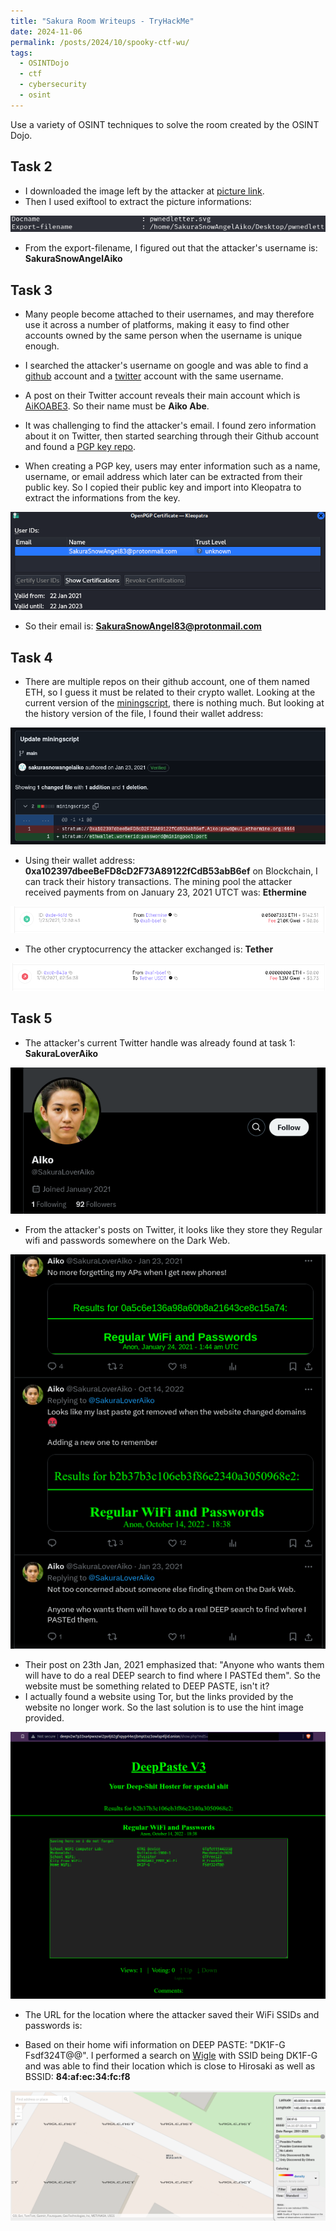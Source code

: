 ```yaml
---
title: "Sakura Room Writeups - TryHackMe"
date: 2024-11-06
permalink: /posts/2024/10/spooky-ctf-wu/
tags:
  - OSINTDojo
  - ctf
  - cybersecurity
  - osint
---
```


Use a variety of OSINT techniques to solve the room created by the OSINT Dojo.

## Task 2

- I downloaded the image left by the attacker at [picture link](https://raw.githubusercontent.com/OsintDojo/public/3f178408909bc1aae7ea2f51126984a8813b0901/sakurapwnedletter.svg).
- Then I used exiftool to extract the picture informations:

<img src='/images/sakuraexif.png'>

- From the export-filename, I figured out that the attacker's username is: **SakuraSnowAngelAiko**

## Task 3

- Many people become attached to their usernames, and may therefore use it across a number of platforms, making it easy to find other accounts owned by the same person when the username is unique enough.
- I searched the attacker's username on google and was able to find a [github](https://github.com/sakurasnowangelaiko) account and a [twitter](https://x.com/sakuraloveraiko?lang=en) account with the same username.
- A post on their Twitter account reveals their main account which is [AiKOABE3](https://x.com/AiKOABE3). So their name must be **Aiko Abe**. <br>

- It was challenging to find the attacker's email. I found zero information about it on Twitter, then started searching through their Github account and found a [PGP key repo](https://github.com/sakurasnowangelaiko/PGP).
- When creating a PGP key, users may enter information such as a name, username, or email address which later can be extracted from their public key. So I copied their public key and import into Kleopatra to extract the informations from the key.

<img src='/images/sakuramail.png'>

- So their email is: **SakuraSnowAngel83@protonmail.com**

## Task 4

- There are multiple repos on their github account, one of them named ETH, so I guess it must be related to their crypto wallet. Looking at the current version of the [miningscript](https://github.com/sakurasnowangelaiko/ETH/blob/main/miningscript), there is nothing much. But looking at the history version of the file, I found their wallet address:

<img src='/images/sakurawallet.png'>

- Using their wallet address: **0xa102397dbeeBeFD8cD2F73A89122fCdB53abB6ef** on Blockchain, I can track their history transactions. The mining pool the attacker received payments from on January 23, 2021 UTCT was: **Ethermine**

<img src='/images/sakuraether.png'>

- The other cryptocurrency the attacker exchanged is: **Tether**

<img src='/images/sakuratether.png'>

## Task 5

- The attacker's current Twitter handle was already found at task 1: **SakuraLoverAiko**

<img src='/images/twittername.png'>

- From the attacker's posts on Twitter, it looks like they store they Regular wifi and passwords somewhere on the Dark Web.

<img src='/images/sakuraposts.png'>

- Their post on 23th Jan, 2021 emphasized that: "Anyone who wants them will have to do a real DEEP search to find where I PASTEd them". So the website must be something related to DEEP PASTE, isn't it?
- I actually found a website <a href="https://deepweblinks.net/pastebin/"></a> using Tor, but the links provided by the website no longer work. So the last solution is to use the hint image provided.

<img src='/images/sakurahint.png'>

- The URL for the location where the attacker saved their WiFi SSIDs and passwords is: **<a href="http://deepv2w7p33xa4pwxzwi2ps4j62gfxpyp44ezjbmpttxz3owlsp4ljid.onion"></a>**

- Based on their home wifi information on DEEP PASTE: "DK1F-G Fsdf324T@@". I performed a search on [Wigle](https://wigle.net/) with SSID being DK1F-G and was able to find their location which is close to Hirosaki as well as BSSID: **84:af:ec:34:fc:f8**

<img src='/images/sakurawigle.png'>
